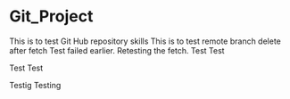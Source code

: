 # Git_Project
This is to test Git Hub repository skills
This is to test remote branch delete after fetch
Test failed earlier. Retesting the fetch.
Test Test

Test Test

Testig Testing


